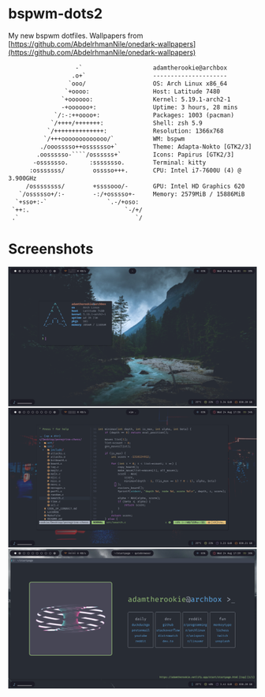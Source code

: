 # bspwm-dots2
My new bspwm dotfiles.
Wallpapers from [https://github.com/AbdelrhmanNile/onedark-wallpapers](https://github.com/AbdelrhmanNile/onedark-wallpapers)

```
                   -`                    adamtherookie@archbox 
                  .o+`                   --------------------- 
                 `ooo/                   OS: Arch Linux x86_64 
                `+oooo:                  Host: Latitude 7480 
               `+oooooo:                 Kernel: 5.19.1-arch2-1 
               -+oooooo+:                Uptime: 3 hours, 28 mins 
             `/:-:++oooo+:               Packages: 1003 (pacman) 
            `/++++/+++++++:              Shell: zsh 5.9 
           `/++++++++++++++:             Resolution: 1366x768 
          `/+++ooooooooooooo/`           WM: bspwm 
         ./ooosssso++osssssso+`          Theme: Adapta-Nokto [GTK2/3] 
        .oossssso-````/ossssss+`         Icons: Papirus [GTK2/3] 
       -osssssso.      :ssssssso.        Terminal: kitty 
      :osssssss/        osssso+++.       CPU: Intel i7-7600U (4) @ 3.900GHz 
     /ossssssss/        +ssssooo/-       GPU: Intel HD Graphics 620 
   `/ossssso+/:-        -:/+osssso+-     Memory: 2579MiB / 15886MiB 
  `+sso+:-`                 `.-/+oso:
 `++:.                           `-/+/                           
 .`                                 `/                           
 ```

# Screenshots
![./screenshot1.png](./screenshot1.png)
![./screenshot2.png](./screenshot2.png)
![./screenshot3.png](./screenshot3.png)

